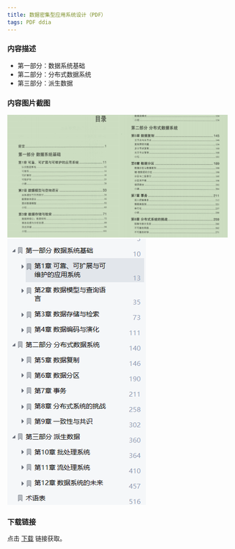 ```yaml
---
title: 数据密集型应用系统设计（PDF）
tags: PDF ddia
---
```



### 内容描述

- 第一部分：数据系统基础
- 第二部分：分布式数据系统
- 第三部分：派生数据


### 内容图片截图

<img class="image image--xl" src="/assets/resource/docs/2018-08-05-res-designing-data-intensive-applications-1.png"/>

<img class="image image--xl" src="/assets/resource/docs/2018-08-05-res-designing-data-intensive-applications-2.png"/>


### 下载链接

点击 [下载](http://www.tupianx.com/p.php?8tp=t4.24535a32b68.pg3) 链接获取。


<br/>



